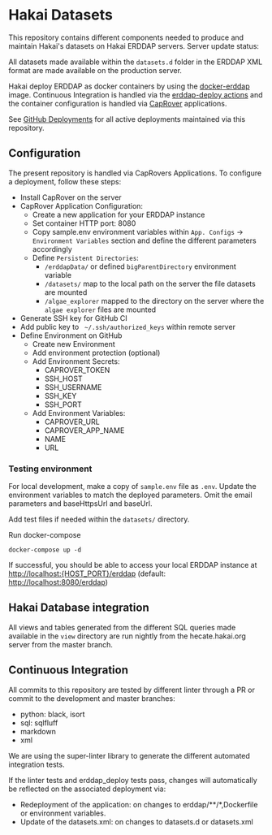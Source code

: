 # Hakai Datasets

This repository contains different components needed to produce and maintain Hakai's datasets on Hakai ERDDAP servers.
Server update status:

All datasets made available within the `datasets.d` folder in the ERDDAP XML format are made available on the production server.

Hakai deploy ERDDAP as docker containers by using the [docker-erddap](https://github.com/axiom-data-science/docker-erddap) image. Continuous Integration is handled via the [erddap-deploy actions](https://github.com/HakaiInstitute/erddap-deploy) and the container configuration is handled via [CapRover](https://caprover.com/) applications.

See [GitHub Deployments](https://github.com/HakaiInstitute/hakai-erddap/deployments) for all active deployments maintained via this repository.

## Configuration

The present repository is handled via CapRovers Applications. To configure a deployment, follow these steps:

- Install CapRover on the server
- CapRover Application Configuration:
  - Create a new application for your ERDDAP instance
  - Set container HTTP port: 8080
  - Copy sample.env environment variables within `App. Configs` -> `Environment Variables` section and define the different parameters accordingly
  - Define `Persistent Directories`:
    - `/erddapData/` or defined `bigParentDirectory` environment variable
    - `/datasets/` map to the local path on the server the file datasets are mounted
    - `/algae_explorer` mapped to the directory on the server where the `algae explorer` files are mounted
- Generate SSH key for GitHub CI
- Add public key to  ` ~/.ssh/authorized_keys` within remote server
- Define Environment on GitHub
  - Create new Environment
  - Add environment protection (optional)
  - Add Environment Secrets:
    - CAPROVER_TOKEN
    - SSH_HOST
    - SSH_USERNAME
    - SSH_KEY
    - SSH_PORT
  - Add Environment Variables:
    - CAPROVER_URL
    - CAPROVER_APP_NAME
    - NAME
    - URL

### Testing environment

For local development, make a copy of `sample.env` file as `.env`.
Update the environment variables to match the deployed parameters.
Omit the email parameters and baseHttpsUrl and baseUrl.

Add test files if needed within the `datasets/` directory.

Run docker-compose

```console
docker-compose up -d
```

If successful, you should be able to access your local ERDDAP instance at <http://localhost:{HOST_PORT}/erddap> (default: <http://localhost:8080/erddap>)

## Hakai Database integration
All views and tables generated from the different SQL queries made available in the `view` directory are run nightly from the hecate.hakai.org server from the master branch.

## Continuous Integration
All commits to this repository are tested by different linter through a PR or commit to the development and master branches:
- python: black, isort
- sql: sqlfluff
- markdown
- xml

We are using the super-linter library to generate the different automated integration tests.

If the linter tests and erddap_deploy tests pass, changes will automatically be reflected on the associated deployment via:

- Redeployment of the application: on changes to erddap/**/*,Dockerfile or environment variables.
- Update of the datasets.xml: on changes to datasets.d or datasets.xml

